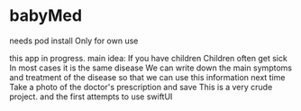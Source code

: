 # babyMed
needs pod install
Only for own use

this app in progress.
main idea:
If you have children
Children often get sick
In most cases it is the same disease
We can write down the main symptoms and treatment of the disease so that we can use this information next time
Take a photo of the doctor's prescription and save
This is a very crude project.
and the first attempts to use swiftUI
